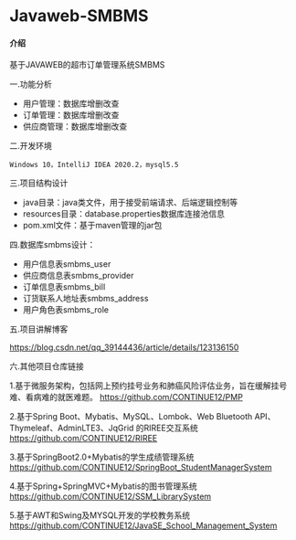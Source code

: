 # Javaweb-SMBMS

#### 介绍
基于JAVAWEB的超市订单管理系统SMBMS

一.功能分析

- 用户管理：数据库增删改查
- 订单管理：数据库增删改查
- 供应商管理：数据库增删改查

二.开发环境

    Windows 10，IntelliJ IDEA 2020.2，mysql5.5
	
三.项目结构设计

- java目录：java类文件，用于接受前端请求、后端逻辑控制等
- resources目录：database.properties数据库连接池信息
- pom.xml文件：基于maven管理的jar包

四.数据库smbms设计：
					
- 用户信息表smbms_user
- 供应商信息表smbms_provider
- 订单信息表smbms_bill
- 订货联系人地址表smbms_address
- 用户角色表smbms_role

五.项目讲解博客

https://blog.csdn.net/qq_39144436/article/details/123136150

六.其他项目仓库链接

1.基于微服务架构，包括网上预约挂号业务和肺癌风险评估业务，旨在缓解挂号难、看病难的就医难题。
https://github.com/CONTINUE12/PMP

2.基于Spring Boot、Mybatis、MySQL、Lombok、Web Bluetooth API、Thymeleaf、AdminLTE3、JqGrid 的RIREE交互系统 
https://github.com/CONTINUE12/RIREE

3.基于SpringBoot2.0+Mybatis的学生成绩管理系统 
https://github.com/CONTINUE12/SpringBoot_StudentManagerSystem

4.基于Spring+SpringMVC+Mybatis的图书管理系统 
https://github.com/CONTINUE12/SSM_LibrarySystem

5.基于AWT和Swing及MYSQL开发的学校教务系统 
https://github.com/CONTINUE12/JavaSE_School_Management_System
